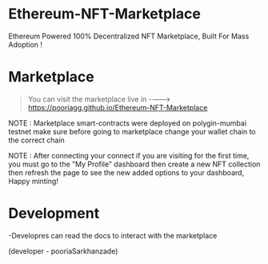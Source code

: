 # Ethereum-NFT-Marketplace
Ethereum Powered 100% Decentralized NFT Marketplace, Built For Mass Adoption !

# Marketplace
> You can visit the marketplace live in ----> https://pooriagg.github.io/Ethereum-NFT-Marketplace

NOTE :
Marketplace smart-contracts were deployed on polygin-mumbai testnet make sure before going to marketplace change your wallet chain to the correct chain

NOTE :
After connecting your connect if you are visiting for the first time, you must go to the "My Profile" dashboard then create a new NFT collection then refresh the page to see the new added options to your dashboard, Happy minting!

# Development
-Developres can read the docs to interact with the marketplace

(developer - pooriaSarkhanzade)
